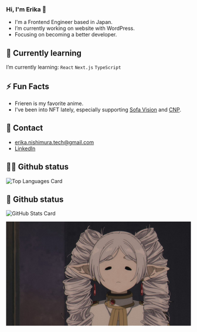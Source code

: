 ### Hi, I'm Erika 👋

- I'm a Frontend Engineer based in Japan.
- I’m currently working on website with WordPress.
- Focusing on becoming a better developer.

## 🌱 Currently learning

I’m currently learning: `React` `Next.js` `TypeScript`

## ⚡ Fun Facts

- Frieren is my favorite anime.
- I've been into NFT lately, especially supporting [Sofa Vision](https://opensea.io/ja/collection/sofa-vision) and [CNP](https://opensea.io/ja/collection/cryptoninjapartners-v2).

## 📨 Contact

- <erika.nishimura.tech@gmail.com>
- [LinkedIn](https://www.linkedin.com/in/erikanishimura-jp/)


## 👩‍💻 Github status

![Top Languages Card](https://github-readme-stats.vercel.app/api/top-langs/?username=erikatech&theme=material-palenight)


## 🐙 Github status

![GitHub Stats Card](https://github-readme-stats.vercel.app/api?username=erikatech&theme=material-palenight)

![frieren](frieren.jpg) 

